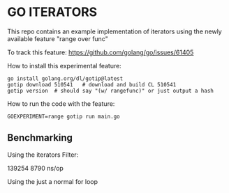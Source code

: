 # GO ITERATORS

This repo contains an example implementation of iterators using the newly available feature "range over func"

To track this feature: <https://github.com/golang/go/issues/61405>

How to install this experimental feature:
```
go install golang.org/dl/gotip@latest
gotip download 510541   # download and build CL 510541
gotip version  # should say "(w/ rangefunc)" or just output a hash
```

How to run the code with the feature:
```
GOEXPERIMENT=range gotip run main.go
```

## Benchmarking

Using the iterators Filter:

139254	    8790 ns/op


Using the just a normal for loop

